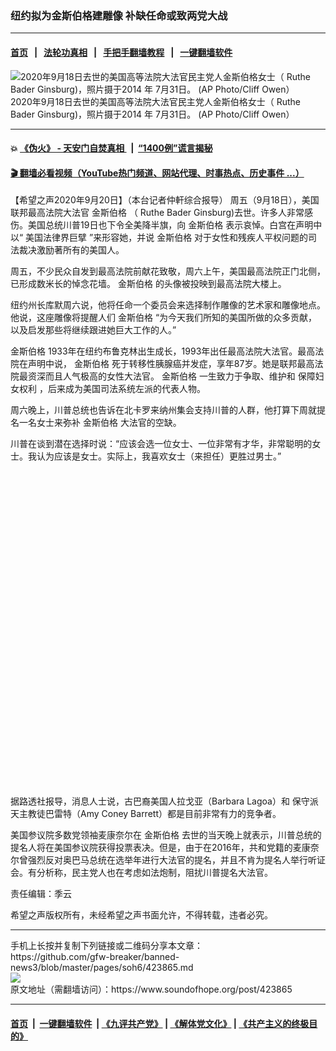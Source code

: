 ### 纽约拟为金斯伯格建雕像  补缺任命或致两党大战
------------------------

#### [首页](https://github.com/gfw-breaker/banned-news3/blob/master/README.md) &nbsp;&nbsp;|&nbsp;&nbsp; [法轮功真相](https://github.com/begood0513/basic/blob/master/README.md)  &nbsp;&nbsp;|&nbsp;&nbsp; [手把手翻墙教程](https://github.com/gfw-breaker/guides/wiki)  &nbsp;&nbsp;|&nbsp;&nbsp; [一键翻墙软件](https://github.com/gfw-breaker/nogfw/blob/master/README.md)  



<div><img alt="2020年9月18日去世的美国高等法院大法官民主党人金斯伯格女士（ Ruthe Bader Ginsburg)，照片摄于2014 年 7月31日。 (AP Photo/Cliff Owen）" src="https://img.soundofhope.org/2020-09/rbg1-1600643975707.jpg"/>
<br/><figcaption class="caption">
 2020年9月18日去世的美国高等法院大法官民主党人金斯伯格女士（ Ruthe Bader Ginsburg)，照片摄于2014 年 7月31日。 (AP Photo/Cliff Owen）
</figcaption></div><hr/>

#### 💥 [《伪火》 - 天安门自焚真相 ](http://158.247.195.190:10000/videos/blog/weihuo.html)&nbsp; |&nbsp; [“1400例”谎言揭秘  ](http://158.247.195.190:10000/videos/blog/jiexi1400.html)

#### [ 🎬  翻墙必看视频（YouTube热门频道、网站代理、时事热点、历史事件 ...）](https://github.com/gfw-breaker/links/blob/master/banned.md)

<div><div class="Content__Wrapper sc-1bvya0-0 grZQxZ">
 <p class="meta-top">
  <span class="meta">
   【希望之声2020年9月20日】（本台记者仲軒综合报导）
  </span>
  周五（9月18日），美国联邦最高法院大法官
  <ok href="/term/379591">
   金斯伯格
  </ok>
  （ Ruthe Bader Ginsburg)去世。许多人非常感伤。美国总统川普19日也下令全美降半旗，向
  <ok href="/term/379591">
   金斯伯格
  </ok>
  表示哀悼。白宫在声明中以“
  <ok href="/term/380338">
   美国法律界巨擘
  </ok>
  ”来形容她，并说
  <ok href="/term/379591">
   金斯伯格
  </ok>
  对于女性和残疾人平权问题的司法裁决激励著所有的美国人。
 </p>
 <p>
  周五，不少民众自发到最高法院前献花致敬，周六上午，美国最高法院正门北侧，已形成数米长的悼念花墙。
  <ok href="/term/379591">
   金斯伯格
  </ok>
  的头像被投映到最高法院大楼上。
 </p>
 <div class="AD_Embed__Wrap-sc-1xslmin-0 igMuqX module desktop">
  <div>
  </div>
 </div>
 <p>
  纽约州长库默周六说，他将任命一个委员会来选择制作雕像的艺术家和雕像地点。他说，这座雕像将提醒人们
  <ok href="/term/379591">
   金斯伯格
  </ok>
  “为今天我们所知的美国所做的众多贡献，以及启发那些将继续跟进她巨大工作的人。”
 </p>
 <p>
  <ok href="/term/379591">
   金斯伯格
  </ok>
  1933年在纽约布鲁克林出生成长，1993年出任最高法院大法官。最高法院在声明中说，
  <ok href="/term/379591">
   金斯伯格
  </ok>
  死于转移性胰腺癌并发症，享年87岁。她是联邦最高法院最资深而且人气极高的女性大法官。
  <ok href="/term/379591">
   金斯伯格
  </ok>
  一生致力于争取、维护和
  <ok href="/term/380347">
   保障妇女权利
  </ok>
  ，后来成为美国司法系统左派的代表人物。
 </p>
 <p>
  周六晚上，川普总统也告诉在北卡罗来纳州集会支持川普的人群，他打算下周就提名一名女士来弥补
  <ok href="/term/379591">
   金斯伯格
  </ok>
  大法官的空缺。
 </p>
 <p>
  川普在谈到潜在选择时说：“应该会选一位女士、一位非常有才华，非常聪明的女士。我认为应该是女士。实际上，我喜欢女士（来担任）更胜过男士。”
 </p>
 <div class="soh-embed">
  <div class="soh-embed-inner">
   <div class="iframely-embed" style="max-width: 550px;">
    <div class="iframely-responsive" style="padding-bottom: 100%;">
    </div>
   </div>
  </div>
 </div>
 <p>
  据路透社报导，消息人士说，古巴裔美国人拉戈亚（Barbara Lagoa）和
  <ok href="https://www.epochtimes.com/gb/tag/%E4%BF%9D%E5%AE%88%E6%B4%BE.html">
   保守派
  </ok>
  天主教徒巴雷特（Amy Coney Barrett）都是目前非常有力的竞争者。
 </p>
 <p>
  美国参议院多数党领袖麦康奈尔在
  <ok href="/term/379591">
   金斯伯格
  </ok>
  去世的当天晚上就表示，川普总统的提名人将在美国参议院获得投票表决。但是，由于在2016年，共和党籍的麦康奈尔曾强烈反对奥巴马总统在选举年进行大法官的提名，并且不肯为提名人举行听证会。有分析称，民主党人也在考虑如法炮制，阻扰川普提名大法官。
 </p>
 <p class="meta-btm">
  责任编辑：季云
 </p>
 <p class="meta-btm">
  希望之声版权所有，未经希望之声书面允许，不得转载，违者必究。
 </p>
</div>
</div>
<hr/>
手机上长按并复制下列链接或二维码分享本文章：<br/>
https://github.com/gfw-breaker/banned-news3/blob/master/pages/soh6/423865.md <br/>
<a href='https://github.com/gfw-breaker/banned-news3/blob/master/pages/soh6/423865.md'><img src='https://github.com/gfw-breaker/banned-news3/blob/master/pages/soh6/423865.md.png'/></a> <br/>
原文地址（需翻墙访问）：https://www.soundofhope.org/post/423865


------------------------
#### [首页](https://github.com/gfw-breaker/banned-news3/blob/master/README.md) &nbsp;|&nbsp; [一键翻墙软件](https://github.com/gfw-breaker/nogfw/blob/master/README.md) &nbsp;| [《九评共产党》](https://github.com/gfw-breaker/9ping.md/blob/master/README.md#九评之一评共产党是什么) | [《解体党文化》](https://github.com/gfw-breaker/jtdwh.md/blob/master/README.md) | [《共产主义的终极目的》](https://github.com/gfw-breaker/gczydzjmd.md/blob/master/README.md)


<img src='http://gfw-breaker.win/banned-news3/pages/soh6/423865.md' width='0px' height='0px'/>
